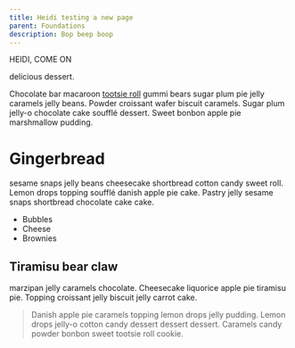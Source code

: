 ```yaml
---
title: Heidi testing a new page
parent: Foundations
description: Bop beep boop
---
```

HEIDI, COME ON



delicious dessert.

Chocolate bar macaroon [tootsie roll](https://www.tootsie.com/) gummi bears sugar plum pie jelly caramels jelly beans. Powder croissant wafer biscuit caramels. Sugar plum jelly-o chocolate cake soufflé dessert. Sweet bonbon apple pie marshmallow pudding.

# Gingerbread

sesame snaps jelly beans cheesecake shortbread cotton candy sweet roll. Lemon drops topping soufflé danish apple pie cake. Pastry jelly sesame snaps shortbread chocolate cake cake.

* Bubbles
* Cheese
* Brownies

## Tiramisu bear claw

marzipan jelly caramels chocolate. Cheesecake liquorice apple pie tiramisu pie. Topping croissant jelly biscuit jelly carrot cake.

> Danish apple pie caramels topping lemon drops jelly pudding. Lemon drops jelly-o cotton candy dessert dessert dessert. Caramels candy powder bonbon sweet tootsie roll cookie.
